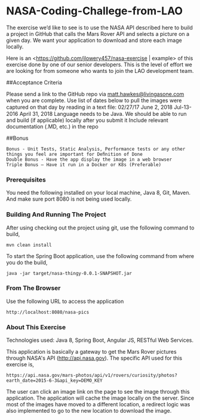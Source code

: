 # NASA-Coding-Challege-from-LAO
The exercise we’d like to see is to use the NASA API described here to build a project in GitHub that calls the Mars Rover API and selects a picture on a given day. We want your application to download and store each image locally.

Here is an <https://github.com/jlowery457/nasa-exercise | example> of this exercise done by one of our senior developers. This is the level of effort we are looking for from someone who wants to join the LAO development team.

##Acceptance Criteria

Please send a link to the GitHub repo via matt.hawkes@livingasone.com when you are complete.
Use list of dates below to pull the images were captured on that day by reading in a text ﬁle:
	02/27/17
	June 2, 2018
	Jul-13-2016
	April 31, 2018
Language needs to be Java.
We should be able to run and build (if applicable) locally after you submit it
Include relevant documentation (.MD, etc.) in the repo

##Bonus

    Bonus - Unit Tests, Static Analysis, Performance tests or any other things you feel are important for Deﬁnition of Done
    Double Bonus - Have the app display the image in a web browser
    Triple Bonus – Have it run in a Docker or K8s (Preferable)

### Prerequisites

You need the following installed on your local machine, Java 8, Git, Maven.  And make sure port 8080 is not being used locally.

### Building And Running The Project

After using checking out the project using git, use the following command to build,
```
mvn clean install
```
To start the Spring Boot application, use the following command from where you do the build,
```
java -jar target/nasa-thingy-0.0.1-SNAPSHOT.jar
```

### From The Browser
Use the following URL to access the application
```
http://localhost:8080/nasa-pics
```

### About This Exercise
Technologies used:  Java 8, Spring Boot, Angular JS, RESTful Web Services.

This application is basically a gateway to get the Mars Rover pictures through NASA's API (http://api.nasa.gov).  The specific API used for this exercise is,
```
https://api.nasa.gov/mars-photos/api/v1/rovers/curiosity/photos?earth_date=2015-6-3&api_key=DEMO_KEY
```
The user can click an image link on the page to see the image through this application.  The application will cache the image locally on the server.  Since most of the images have moved to a different location, a redirect logic was also implemented to go to the new location to download the image.


